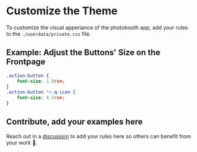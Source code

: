 # Customize the Theme

To customize the visual apperiance of the photobooth app, add your rules to the `./userdata/private.css` file.

## Example: Adjust the Buttons' Size on the Frontpage

```css
.action-button {
    font-size: 1.0rem;
}
.action-button *>.q-icon {
    font-size: 4.5rem;
}
```

## Contribute, add your examples here

Reach out in a [discussion](https://github.com/photobooth-app/photobooth-app/discussions) to add your rules here so others can benefit from your work 🙏.
